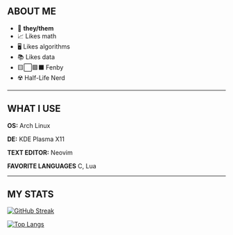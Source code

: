 ## ABOUT ME

 - :rainbow: **they/them**
 - 📈 Likes math
 - 🖥 Likes algorithms
 - 📚 Likes data
 - 🟨⬜🟪⬛ Fenby
 - ☢️ Half-Life Nerd

***

## WHAT I USE
**OS:** Arch Linux

**DE:** KDE Plasma X11

**TEXT EDITOR:** Neovim

**FAVORITE LANGUAGES** C, Lua

***

## MY STATS

[![GitHub Streak](https://github-readme-streak-stats.herokuapp.com?user=mochji&theme=highcontrast)](https://git.io/streak-stats)

[![Top Langs](https://github-readme-stats.vercel.app/api/top-langs/?username=mochji&layout=compact&theme=vision-friendly-dark)](https://github.com/anuraghazra/github-readme-stats)
